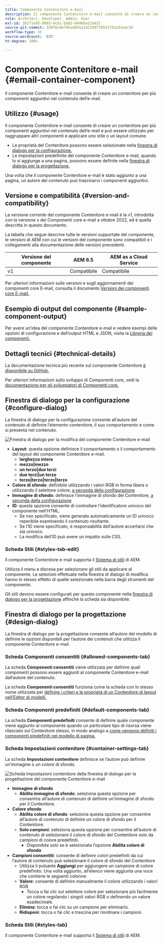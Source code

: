 ```yaml
---
title: Componente Contenitore e-mail
description: Il componente Contenitore e-mail consente di creare un contenitore per più componenti aggiuntivi nel contenuto dell’e-mail.
role: Architect, Developer, Admin, User
exl-id: 3b271e95-0093-4cb1-bb83-8446ba12a821
source-git-commit: 33976c0e745ad091a142109f70541f01a31edc5b
workflow-type: ht
source-wordcount: '835'
ht-degree: 100%

---
```



# Componente Contenitore e-mail {#email-container-component}

Il componente Contenitore e-mail consente di creare un contenitore per più componenti aggiuntivi nel contenuto dell’e-mail.

## Utilizzo {#usage}

Il componente Contenitore e-mail consente di creare un contenitore per più componenti aggiuntivi nel contenuto dell’e-mail e può essere utilizzato per raggruppare altri componenti e applicare uno stile o un layout comune.

* Le proprietà del Contenitore possono essere selezionate nella [finestra di dialogo per la configurazione.](#configure-dialog)
* Le impostazioni predefinite del componente Contenitore e-mail, quando lo si aggiunge a una pagina, possono essere definite nella [finestra di dialogo per la progettazione.](#design-dialog)

Una volta che il componente Contenitore e-mail è stato aggiunto a una pagina, un autore del contenuto può trascinarvi i componenti aggiuntivi.

## Versione e compatibilità {#version-and-compatibility}

La versione corrente del componente Contenitore e-mail è la v1, introdotta con la versione x dei Componenti core e-mail a ottobre 2022, ed è quella descritta in questo documento.

La tabella che segue descrive tutte le versioni supportate del componente, le versioni di AEM con cui le versioni del componente sono compatibili e i collegamenti alla documentazione delle versioni precedenti.

| Versione del componente | AEM 6.5 | AEM as a Cloud Service |
|---|---|---|
| v1 | Compatibile | Compatibile |

Per ulteriori informazioni sulle versioni e sugli aggiornamenti dei componenti core E-mail, consulta il documento [Versioni dei componenti core E-mail.](/help/email/versions.md)

## Esempio di output del componente {#sample-component-output}

Per avere un’idea del componente Contenitore e-mail e vedere esempi delle opzioni di configurazione e dell’output HTML e JSON, visita la [Libreria dei componenti.](https://adobe.com/go/aem_cmp_library_email_container)

## Dettagli tecnici {#technical-details}

La documentazione tecnica più recente sul componente Contenitore [è disponibile su GitHub.](https://adobe.com/go/aem_cmp_tech_email_container_v1)

Per ulteriori informazioni sullo sviluppo di Componenti core, vedi la [documentazione per gli sviluppatori di Componenti core.](/help/developing/overview.md)

## Finestra di dialogo per la configurazione {#configure-dialog}

La finestra di dialogo per la configurazione consente all’autore del contenuto di definire l’elemento contenitore, il suo comportamento e come si presenta nel contenuto.

![Finestra di dialogo per la modifica del componente Contenitore e-mail](/help/email/assets/email-container-configure.png)

* **Layout**: questa opzione definisce il comportamento o il comportamento del layout del componente Contenitore e-mail.
   * **larghezza intera**
   * **mezzo|mezzo**
   * **un terzo|due terzi**
   * **due terzi|un terzo**
   * **terzo|terzo|terzo|terzo**
* **Colore di sfondo**: definibile utilizzando i valori RGB in forma libera o utilizzando il selettore colore, [a seconda della configurazione](#container-settings-tab)
* **Immagine di sfondo**: definisce l’immagine di sfondo del Contenitore, [a seconda della configurazione](#container-settings-tab)
* **ID**: questa opzione consente di controllare l’identificatore univoco del componente nell’HTML.
   * Se non specificato, viene generato automaticamente un ID univoco reperibile esaminando il contenuto risultante.
   * Se l’ID viene specificato, è responsabilità dell’autore accertarsi che sia univoco.
   * La modifica dell’ID può avere un impatto sulle CSS.

### Scheda Stili {#styles-tab-edit}

Il componente Contenitore e-mail supporta il [Sistema di stili](/help/get-started/authoring.md#component-styling) di AEM.

Utilizza il menu a discesa per selezionare gli stili da applicare al componente. Le selezioni effettuate nella finestra di dialogo di modifica hanno lo stesso effetto di quelle selezionate nella barra degli strumenti del componente.

Gli stili devono essere configurati per questo componente nella [finestra di dialogo per la progettazione](#design-dialog) affinché la scheda sia disponibile.

## Finestra di dialogo per la progettazione {#design-dialog}

La finestra di dialogo per la progettazione consente all’autore del modello di definire le opzioni disponibili per l’autore dei contenuti che utilizza il componente Contenitore e-mail.

### Scheda Componenti consentiti {#allowed-components-tab}

La scheda **Componenti consentiti** viene utilizzata per definire quali componenti possono essere aggiunti al componente Contenitore e-mail dall’autore del contenuto.

La scheda **Componenti consentiti** funziona come la scheda con lo stesso nome utilizzata per [definire i criteri e le proprietà di un Contenitore di layout nell’Editor di modelli.](https://experienceleague.adobe.com/docs/experience-manager-cloud-service/sites/authoring/features/templates.html?lang=it)

### Scheda Componenti predefiniti {#default-components-tab}

La scheda **Componenti predefiniti** consente di definire quale componente viene aggiunto al componente quando un particolare tipo di risorsa viene rilasciato sul Contenitore stesso, in modo analogo a [come vengono definiti i componenti predefiniti nel modello di pagina.](https://experienceleague.adobe.com/docs/experience-manager-cloud-service/sites/authoring/features/templates.html?lang=it)

### Scheda Impostazioni contenitore {#container-settings-tab}

La scheda **Impostazioni contenitore** definisce se l’autore può definire un’immagine o un colore di sfondo.

![Scheda Impostazioni contenitore della finestra di dialogo per la progettazione del componente Contenitore e-mail](/help/email/assets/email-container-design-container-settings.png)

* **Immagine di sfondo**
   * **Abilita immagine di sfondo**: seleziona questa opzione per consentire all’autore di contenuto di definire un’immagine di sfondo per il Contenitore.
* **Colore sfondo**
   * **Abilita colore di sfondo**: seleziona questa opzione per consentire all’autore di contenuto di definire un colore di sfondo per il Contenitore.
   * **Solo campioni**: seleziona questa opzione per consentire all’autore di contenuto di selezionare il colore di sfondo del Contenitore solo da campioni di colore predefiniti.
      * Disponibile solo se è selezionata l’opzione **Abilita colore di sfondo**
* **Campioni consentiti**: consente di definire colori predefiniti da cui l’autore di contenuto può selezionare il colore di sfondo del Contenitore
   * Utilizza il pulsante **Aggiungi** per aggiungere un campione di colore predefinito. Una volta aggiunto, all’elenco viene aggiunta una voce che contiene le seguenti colonne:
   * **Valore**: consente di definire manualmente il colore utilizzando i valori RGB
      * Tocca o fai clic sul selettore colore per selezionare più facilmente un colore regolando i singoli valori RGB o definendo un valore esadecimale.
   * **Elimina**: tocca o fai clic su un campione per eliminarlo.
   * **Ridisponi**: tocca o fai clic e trascina per riordinare i campioni.

### Scheda Stili {#styles-tab}

Il componente Contenitore e-mail supporta il [Sistema di stili](/help/get-started/authoring.md#component-styling) di AEM.

